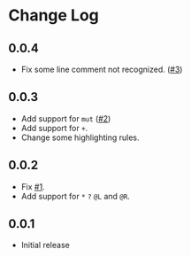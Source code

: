 # Change Log

## 0.0.4
- Fix some line comment not recognized. ([#3](https://github.com/Guyutongxue/VSC_LalrpopHighlight/issues/3))

## 0.0.3
- Add support for `mut` ([#2](https://github.com/Guyutongxue/VSC_LalrpopHighlight/pull/2))
- Add support for `+`.
- Change some highlighting rules.

## 0.0.2

- Fix [#1](https://github.com/Guyutongxue/VSC_LalrpopHighlight/issues/1).
- Add support for `*` `?` `@L` and `@R`.

## 0.0.1

- Initial release